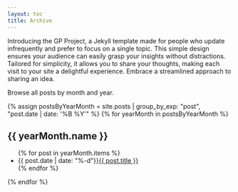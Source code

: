 ```yaml
---
layout: toc
title: Archive
---
```


Introducing the GP Project, a Jekyll template made for people who update infrequently and prefer to focus on a single topic. This simple design ensures your audience can easily grasp your insights without distractions. Tailored for simplicity, it allows you to share your thoughts, making each visit to your site a delightful experience. Embrace a streamlined approach to sharing an idea.

Browse all posts by month and year.

{% assign postsByYearMonth = site.posts | group_by_exp: "post", "post.date | date: '%B %Y'" %}
{% for yearMonth in postsByYearMonth %}
  <h2>{{ yearMonth.name }}</h2>
  <ul>
    {% for post in yearMonth.items %}
      <li><span>{{ post.date | date: "%-d"}}</span><a href="{{ post.url | relative_url }}">{{ post.title }}</a></li>
    {% endfor %}
  </ul>
{% endfor %}
